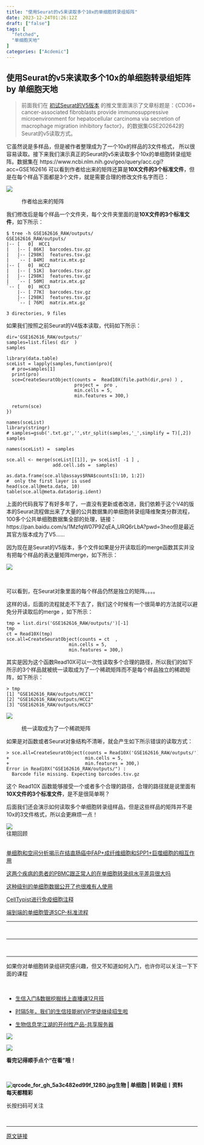 ```yaml
---
title: "使用Seurat的v5来读取多个10x的单细胞转录组矩阵"
date: 2023-12-24T01:26:12Z
draft: ["false"]
tags: [
  "fetched",
  "单细胞天地"
]
categories: ["Acdemic"]
---
```

使用Seurat的v5来读取多个10x的单细胞转录组矩阵 by 单细胞天地
------
<div><section data-tool="mdnice编辑器" data-website="https://www.mdnice.com"><blockquote data-tool="mdnice编辑器"><p>前面我们在 <a href="https://mp.weixin.qq.com/s?__biz=MzI1Njk4ODE0MQ==&amp;mid=2247518295&amp;idx=1&amp;sn=f97bd58d2c21122ba5c7d250f7fa709e&amp;scene=21#wechat_redirect" data-linktype="2">初试Seurat的V5版本</a> 的推文里面演示了文章标题是：《CD36+ cancer-associated fibroblasts provide immunosuppressive microenvironment for hepatocellular carcinoma via secretion of macrophage migration inhibitory factor》，的数据集GSE202642的Seurat的v5读取方式。</p></blockquote><p data-tool="mdnice编辑器">它虽然说是多样品，但是被作者整理成为了一个10x的样品的3文件格式， 所以很容易读取。接下来我们演示真正的Seurat的v5来读取多个10x的单细胞转录组矩阵。数据集在 https://www.ncbi.nlm.nih.gov/geo/query/acc.cgi?acc=GSE162616 可以看到作者给出来的矩阵还算是<strong>10X文件的3个标准文件</strong>，但是在每个样品下面都是3个文件，就是需要合理的修改文件名字而已：</p><p><img data-galleryid="" data-imgfileid="100034656" data-ratio="1.0888888888888888" data-s="300,640" data-src="https://mmbiz.qpic.cn/mmbiz_png/siaia0BDGJdjTpxg5QsEJcurLhD5OVfkRqqZEiaEKhjQicFsoUAVaOXUzz8ASlcoJek5Giaakc6u61YOibUAjFAlCroQ/640?wx_fmt=png&amp;from=appmsg" data-type="png" data-w="1080" src="https://mmbiz.qpic.cn/mmbiz_png/siaia0BDGJdjTpxg5QsEJcurLhD5OVfkRqqZEiaEKhjQicFsoUAVaOXUzz8ASlcoJek5Giaakc6u61YOibUAjFAlCroQ/640?wx_fmt=png&amp;from=appmsg"></p><figure data-tool="mdnice编辑器"><figcaption>作者给出来的矩阵</figcaption></figure><p data-tool="mdnice编辑器">我们修改后是每个样品一个文件夹，每个文件夹里面的是<strong>10X文件的3个标准文件</strong>，如下所示：</p><pre data-tool="mdnice编辑器"><span></span><code>$ tree -h GSE162616_RAW/outputs/<br>GSE162616_RAW/outputs/<br>|-- [   0]  HCC1<br>|   |-- [ 86K]  barcodes.tsv.gz<br>|   |-- [298K]  features.tsv.gz<br>|   `-- [ 84M]  matrix.mtx.gz<br>|-- [   0]  HCC2<br>|   |-- [ 51K]  barcodes.tsv.gz<br>|   |-- [298K]  features.tsv.gz<br>|   `-- [ 50M]  matrix.mtx.gz<br>`-- [   0]  HCC3<br>    |-- [ 77K]  barcodes.tsv.gz<br>    |-- [298K]  features.tsv.gz<br>    `-- [ 76M]  matrix.mtx.gz<br><br>3 directories, 9 files<br></code></pre><p data-tool="mdnice编辑器">如果我们按照之前Seurat的V4版本读取，代码如下所示：</p><pre data-tool="mdnice编辑器"><span></span><code>dir=<span>'GSE162616_RAW/outputs/'</span> <br>samples=list.files( dir  )<br>samples <br><br><span>library</span>(data.table)<br>sceList = lapply(samples,<span>function</span>(pro){ <br>  <span># pro=samples[1] </span><br>  print(pro) <br>  sce=CreateSeuratObject(counts =  Read10X(file.path(dir,pro) ) ,<br>                         project =  pro ,<br>                         min.cells = <span>5</span>,<br>                         min.features = <span>300</span>,)<br>  <br>  <span>return</span>(sce)<br>})<br><br>names(sceList)  <br><span>library</span>(stringr)<br><span># samples=gsub('.txt.gz','',str_split(samples,'_',simplify = T)[,2])</span><br>samples<br><br>names(sceList) =  samples<br><br>sce.all &lt;- merge(sceList[[<span>1</span>]], y= sceList[ -<span>1</span> ] ,<br>                 add.cell.ids =  samples) <br><br>as.data.frame(sce.all@assays$RNA$counts[<span>1</span>:<span>10</span>, <span>1</span>:<span>2</span>])<br><span>#  only the first layer is used</span><br>head(sce.all@meta.data, <span>10</span>)<br>table(sce.all@meta.data$orig.ident) <br></code></pre><p data-tool="mdnice编辑器">上面的代码我写了有好多年了，一直没有更新或者改进，我们依赖于这个V4的版本的Seurat流程做出来了大量的公共数据集的单细胞转录组降维聚类分群流程，100多个公共单细胞数据集全部的处理，链接：https://pan.baidu.com/s/1MzfqW07P9ZqEA_URQ6rLbA?pwd=3heo但是最近其官方版本成为了V5……</p><p data-tool="mdnice编辑器">因为现在是Seurat的V5版本，多个文件如果是分开读取后的merge函数其实并没有把每个样品的表达量矩阵merge，如下所示：</p><p><img data-galleryid="" data-imgfileid="100034653" data-ratio="0.6204724409448819" data-s="300,640" data-src="https://mmbiz.qpic.cn/mmbiz_png/siaia0BDGJdjTpxg5QsEJcurLhD5OVfkRqVRqRTE9LiaMib7ibiaRPITXicFAaj8LO9Vic0yhsl8Maib91RW6F2dJwgPaRA/640?wx_fmt=png&amp;from=appmsg" data-type="png" data-w="635" src="https://mmbiz.qpic.cn/mmbiz_png/siaia0BDGJdjTpxg5QsEJcurLhD5OVfkRqVRqRTE9LiaMib7ibiaRPITXicFAaj8LO9Vic0yhsl8Maib91RW6F2dJwgPaRA/640?wx_fmt=png&amp;from=appmsg"></p><figure data-tool="mdnice编辑器"><figcaption> </figcaption></figure><p data-tool="mdnice编辑器">可以看到，在Seurat对象里面的每个样品仍然是独立的矩阵。。。。</p><p data-tool="mdnice编辑器">这样的话，后面的流程就走不下去了，我们这个时候有一个很简单的方法就可以避免分开读取后的merge ，如下所示：</p><pre data-tool="mdnice编辑器"><span></span><code>tmp = list.dirs(<span>'GSE162616_RAW/outputs/'</span>)[-<span>1</span>]<br>tmp<br>ct = Read10X(tmp) <br>sce.all=CreateSeuratObject(counts = ct  , <br>                       min.cells = <span>5</span>,<br>                       min.features = <span>300</span>,)<br></code></pre><p data-tool="mdnice编辑器">其实是因为这个函数Read10X可以一次性读取多个合理的路径，所以我们的如下所示的3个样品就被统一读取成为了一个稀疏矩阵而不是每个样品独立的稀疏矩阵，如下所示：</p><pre data-tool="mdnice编辑器"><span></span><code>&gt; tmp<br>[1] <span>"GSE162616_RAW/outputs/HCC1"</span><br>[2] <span>"GSE162616_RAW/outputs/HCC2"</span><br>[3] <span>"GSE162616_RAW/outputs/HCC3"</span><br></code></pre><p><img data-galleryid="" data-imgfileid="100034654" data-ratio="0.6843373493975904" data-s="300,640" data-src="https://mmbiz.qpic.cn/mmbiz_png/siaia0BDGJdjTpxg5QsEJcurLhD5OVfkRqDW7Z63jAH1qiakUtPGuiclAaYSNaCJMFkAQepAJFRrSboX2RdzkAfLwg/640?wx_fmt=png&amp;from=appmsg" data-type="png" data-w="830" src="https://mmbiz.qpic.cn/mmbiz_png/siaia0BDGJdjTpxg5QsEJcurLhD5OVfkRqDW7Z63jAH1qiakUtPGuiclAaYSNaCJMFkAQepAJFRrSboX2RdzkAfLwg/640?wx_fmt=png&amp;from=appmsg"></p><figure data-tool="mdnice编辑器"><figcaption>统一读取成为了一个稀疏矩阵</figcaption></figure><p data-tool="mdnice编辑器">如果是对函数或者Seurat对象结构不清晰，就会产生如下所示错误的读取方式：</p><pre data-tool="mdnice编辑器"><span></span><code>&gt; sce.all=CreateSeuratObject(counts = Read10X(<span>'GSE162616_RAW/outputs/'</span>)   , <br>+                            min.cells = 5,<br>+                            min.features = 300,)<br>Error <span>in</span> Read10X(<span>"GSE162616_RAW/outputs/"</span>) : <br>  Barcode file missing. Expecting barcodes.tsv.gz<br></code></pre><p data-tool="mdnice编辑器">这个 Read10X 函数能够接受一个或者多个合理的路径，合理的路径就是说里面有<strong>10X文件的3个标准文件</strong>，是不是很简单啊？</p><p data-tool="mdnice编辑器">后面我们还会演示如何读取多个单细胞转录组样品，但是这些样品的矩阵并不是10x的3文件格式，所以会更麻烦一点！</p></section><section data-style-type="5" data-tools="新媒体排版" data-id="2440476"><section><section><section><section><img data-imgfileid="100034661" data-ratio="0.9495798319327731" data-type="gif" data-w="119" data-width="100%" data-src="https://mmbiz.qpic.cn/mmbiz_gif/09gp6SvPE04j3m2v7Hr889icHUyibTOHs8YuUibicl7ibRD0ZwG5pDTjBluRreZvuib1o3BibvLkicYhnA4YW7dQsjn0cA/640?wx_fmt=gif&amp;wxfrom=5&amp;wx_lazy=1" src="https://mmbiz.qpic.cn/mmbiz_gif/09gp6SvPE04j3m2v7Hr889icHUyibTOHs8YuUibicl7ibRD0ZwG5pDTjBluRreZvuib1o3BibvLkicYhnA4YW7dQsjn0cA/640?wx_fmt=gif&amp;wxfrom=5&amp;wx_lazy=1"></section><section data-brushtype="text">往期回顾</section><section><br></section></section></section></section><section><section data-autoskip="1"><p><a target="_blank" href="http://mp.weixin.qq.com/s?__biz=MzI1Njk4ODE0MQ==&amp;mid=2247518188&amp;idx=1&amp;sn=642101ab94e0053dbcf52543f0cef3c0&amp;chksm=ea1c816edd6b087802ca0171fab46d6bbc90b0f8aba6eee29082547259d8f72cff47c67faf9a&amp;scene=21#wechat_redirect" textvalue="单细胞和空间分析揭示在结直肠癌中FAP+成纤维细胞和SPP1+巨噬细胞的相互作用" linktype="text" imgurl="" imgdata="null" data-itemshowtype="0" tab="innerlink" data-linktype="2" hasload="1"><span>单细胞和空间分析揭示在结直肠癌中FAP+成纤维细胞和SPP1+巨噬细胞的相互作用</span></a><br></p><p><a target="_blank" href="http://mp.weixin.qq.com/s?__biz=MzI1Njk4ODE0MQ==&amp;mid=2247518136&amp;idx=1&amp;sn=62a77b631a8ce12fc26a7bd76b15b06d&amp;chksm=ea1c813add6b082ca5fadf1e1d31f7597af38dc01d3c63e935e0b390bf196682bba1c148ef66&amp;scene=21#wechat_redirect" textvalue="这两个疾病的患者的PBMC跟正常人的在单细胞转录组水平差异很大吗" linktype="text" imgurl="" imgdata="null" data-itemshowtype="0" tab="innerlink" data-linktype="2" hasload="1"><span>这两个疾病的患者的PBMC跟正常人的在单细胞转录组水平差异很大吗</span></a><br></p><p><a target="_blank" href="http://mp.weixin.qq.com/s?__biz=MzI1Njk4ODE0MQ==&amp;mid=2247518126&amp;idx=1&amp;sn=c6a3466c8ccb99bd26c0359b80d046e5&amp;chksm=ea1c812cdd6b083ac106ab6406a8d4d3e9d9ada3c5af67c90deaacea55e143d91b9bf4f4c82f&amp;scene=21#wechat_redirect" textvalue="这种级别的单细胞数据公开了也很难有人使用" linktype="text" imgurl="" imgdata="null" data-itemshowtype="0" tab="innerlink" data-linktype="2" hasload="1"><span>这种级别的单细胞数据公开了也很难有人使用</span></a><br></p><p><a target="_blank" href="http://mp.weixin.qq.com/s?__biz=MzI1Njk4ODE0MQ==&amp;mid=2247518116&amp;idx=1&amp;sn=7368ea01c71d5da6d22c9098a493c147&amp;chksm=ea1c8126dd6b0830ef79f146f2b572994190d3d68a6adfd7e4d1916b58660c9423327756d4b4&amp;scene=21#wechat_redirect" textvalue="CellTypist进行免疫细胞注释" linktype="text" imgurl="" imgdata="null" data-itemshowtype="11" tab="innerlink" data-linktype="2" hasload="1"><span>CellTypist进行免疫细胞注释</span></a><br></p><p><a target="_blank" href="http://mp.weixin.qq.com/s?__biz=MzI1Njk4ODE0MQ==&amp;mid=2247516824&amp;idx=1&amp;sn=86f24a931da03ccb5b5e60fc016bfc5c&amp;chksm=ea1c841add6b0d0c56b29df0031264a484f9f00feb5910438db2b5e2f5c7ef01a32eafbd0206&amp;scene=21#wechat_redirect" textvalue="端到端的单细胞管道SCP-标准流程" linktype="text" imgurl="" imgdata="null" data-itemshowtype="0" tab="innerlink" data-linktype="2" hasload="1"><span>端到端的单细胞管道SCP-标准流程</span></a><br></p></section></section><hr><p><br></p></section><section data-style-type="5" data-tools="新媒体排版" data-id="2440475"><hr><p><br></p><hr><section><p>如果你对单细胞转录组研究感兴趣，但又不知道如何入门，也许你可以关注一下下面的课程<span></span></p><p><br></p><ul><li><p><a target="_blank" href="http://mp.weixin.qq.com/s?__biz=MzAxMDkxODM1Ng==&amp;mid=2247526646&amp;idx=1&amp;sn=d1728d9102f72d2ce5c425162549499d&amp;chksm=9b4b284dac3ca15b83972f3dcb45977fc78eb65b607e7961658f8586f8a4b7be2c2c43883684&amp;scene=21#wechat_redirect" textvalue="生信入门&amp;数据挖掘线上直播课12月班" linktype="text" imgurl="" imgdata="null" data-itemshowtype="0" tab="innerlink" data-linktype="2" hasload="1">生信入门&amp;数据挖掘线上直播课12月班</a><br></p></li><li><p><a target="_blank" href="http://mp.weixin.qq.com/s?__biz=MzAxMDkxODM1Ng==&amp;mid=2247524148&amp;idx=1&amp;sn=7806da6feb41a36493c519c1cfc1d3ac&amp;chksm=9b4bdf8fac3c569960369602f1ef26639cb366b250f233b2297d1f059471c0458335bfc0b829&amp;scene=21#wechat_redirect" textvalue="时隔5年，我们的生信技能树VIP学徒继续招生啦" linktype="text" imgurl="" imgdata="null" data-itemshowtype="0" tab="innerlink" data-linktype="2" hasload="1">时隔5年，我们的生信技能树VIP学徒继续招生啦</a><br></p></li><li><p><a target="_blank" href="http://mp.weixin.qq.com/s?__biz=MzAxMDkxODM1Ng==&amp;mid=2247526168&amp;idx=1&amp;sn=ebc4a9d53d675e3f7d20b1e2f97901b8&amp;chksm=9b4b27a3ac3caeb5ee0828c38f816c229067d1946be224bcaf4bac0dbdfc9eff863c621097e2&amp;scene=21#wechat_redirect" textvalue="生物信息学江湖的开创性产品-共享服务器" linktype="text" imgurl="" imgdata="null" data-itemshowtype="0" tab="innerlink" data-linktype="2" hasload="1">生物信息学江湖的开创性产品-共享服务器</a></p></li></ul><p><img data-imgfileid="100034657" data-ratio="1" data-src="https://mmbiz.qpic.cn/mmbiz_gif/4TKeL1ZejtlKxOib5kmKX6ic6eX0w0WK5jvhtz9yBRsO3OI4yr6S5iaLNM7AbAeuPDHXMvDdur2DRz9wyiax4lEviag/640?wx_fmt=gif&amp;wxfrom=5&amp;wx_lazy=1" data-type="gif" data-w="240" src="https://mmbiz.qpic.cn/mmbiz_gif/4TKeL1ZejtlKxOib5kmKX6ic6eX0w0WK5jvhtz9yBRsO3OI4yr6S5iaLNM7AbAeuPDHXMvDdur2DRz9wyiax4lEviag/640?wx_fmt=gif&amp;wxfrom=5&amp;wx_lazy=1"><br></p><p><img data-imgfileid="100034660" data-ratio="0.05278592375366569" data-src="https://mmbiz.qpic.cn/mmbiz/4TKeL1Zejtlq03ZOSZiaTlic1MxgdKiaxTbOZ7ZSe0Xx1Ca8xF3L6Nyj1FYUajtYrSmRIHyZVSsAve0EAvEicZONpg/640?wx_fmt=jpeg&amp;wxfrom=5&amp;wx_lazy=1&amp;wx_co=1" data-type="other" data-w="341" src="https://mmbiz.qpic.cn/mmbiz/4TKeL1Zejtlq03ZOSZiaTlic1MxgdKiaxTbOZ7ZSe0Xx1Ca8xF3L6Nyj1FYUajtYrSmRIHyZVSsAve0EAvEicZONpg/640?wx_fmt=jpeg&amp;wxfrom=5&amp;wx_lazy=1&amp;wx_co=1"></p><p><strong><span>看完记得顺手点个</span></strong><span><strong><span>“在看”</span></strong></span><strong><span>哦！</span></strong></p></section><section><section data-id="93668"><section><section data-width="95%"><section><section><section data-width="38%"><section><section data-tools="135编辑器" data-id="93668"><section><section data-width="95%"><section><section><section data-width="61.8%"><section><section><section><p><br></p><span><strong data-burshtype="text"><img data-copyright="0" data-cropselx1="0" data-cropselx2="109" data-cropsely1="0" data-cropsely2="109" data-imgfileid="100034659" data-ratio="1" data-type="other" data-w="258" title="qrcode_for_gh_5a3c482ed99f_1280.jpg" data-src="https://mmbiz.qpic.cn/mmbiz/siaia0BDGJdjRMGrkqo64BGKecYk4akuHpGHVQs7FeOpY7eWbIPGC1tRw5Tw0oEPmx053mR9FTVerWvhuZchIpZw/640?wx_fmt=jpeg&amp;wxfrom=5&amp;wx_lazy=1&amp;wx_co=1" src="https://mmbiz.qpic.cn/mmbiz/siaia0BDGJdjRMGrkqo64BGKecYk4akuHpGHVQs7FeOpY7eWbIPGC1tRw5Tw0oEPmx053mR9FTVerWvhuZchIpZw/640?wx_fmt=jpeg&amp;wxfrom=5&amp;wx_lazy=1&amp;wx_co=1"><strong data-burshtype="text">生物</strong><strong data-burshtype="text"> | 单细胞 | 转录组丨资料</strong></strong></span></section><section><span><strong data-burshtype="text">每天都精彩</strong></span></section></section></section><section><section><section><section><section><section><p><span>长按扫码可关注</span></p></section></section></section></section></section></section></section></section></section></section></section></section></section></section></section></section></section></section></section></section></section><p><br></p><p><mp-style-type data-value="3"></mp-style-type></p></div>  
<hr>
<a href="https://mp.weixin.qq.com/s/Lxnm0SdaPgA3a15HYbVZDw",target="_blank" rel="noopener noreferrer">原文链接</a>
